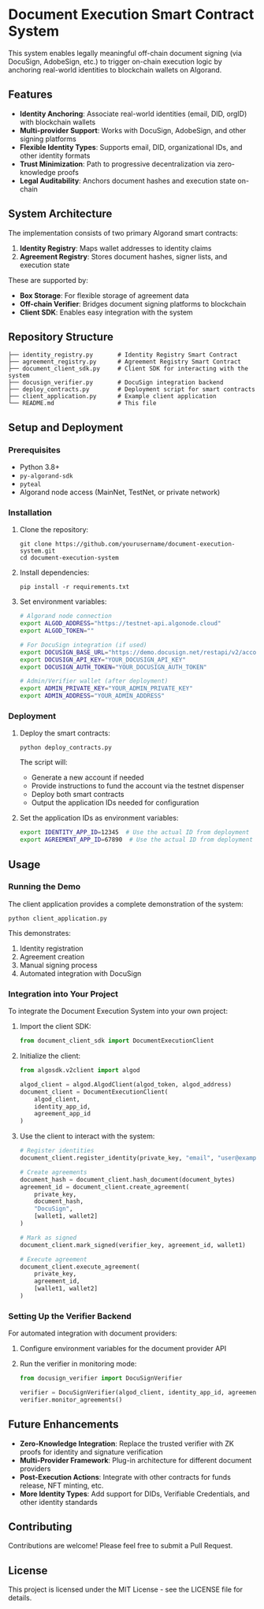 # Document Execution Smart Contract System

This system enables legally meaningful off-chain document signing (via DocuSign, AdobeSign, etc.) to trigger on-chain execution logic by anchoring real-world identities to blockchain wallets on Algorand.

## Features

- **Identity Anchoring**: Associate real-world identities (email, DID, orgID) with blockchain wallets
- **Multi-provider Support**: Works with DocuSign, AdobeSign, and other signing platforms
- **Flexible Identity Types**: Supports email, DID, organizational IDs, and other identity formats
- **Trust Minimization**: Path to progressive decentralization via zero-knowledge proofs
- **Legal Auditability**: Anchors document hashes and execution state on-chain

## System Architecture

The implementation consists of two primary Algorand smart contracts:

1. **Identity Registry**: Maps wallet addresses to identity claims
2. **Agreement Registry**: Stores document hashes, signer lists, and execution state

These are supported by:
- **Box Storage**: For flexible storage of agreement data
- **Off-chain Verifier**: Bridges document signing platforms to blockchain
- **Client SDK**: Enables easy integration with the system

## Repository Structure

```
├── identity_registry.py       # Identity Registry Smart Contract
├── agreement_registry.py      # Agreement Registry Smart Contract
├── document_client_sdk.py     # Client SDK for interacting with the system
├── docusign_verifier.py       # DocuSign integration backend
├── deploy_contracts.py        # Deployment script for smart contracts
├── client_application.py      # Example client application
└── README.md                  # This file
```

## Setup and Deployment

### Prerequisites

- Python 3.8+
- `py-algorand-sdk`
- `pyteal`
- Algorand node access (MainNet, TestNet, or private network)

### Installation

1. Clone the repository:
   ```
   git clone https://github.com/yourusername/document-execution-system.git
   cd document-execution-system
   ```

2. Install dependencies:
   ```
   pip install -r requirements.txt
   ```

3. Set environment variables:
   ```bash
   # Algorand node connection
   export ALGOD_ADDRESS="https://testnet-api.algonode.cloud"
   export ALGOD_TOKEN=""
   
   # For DocuSign integration (if used)
   export DOCUSIGN_BASE_URL="https://demo.docusign.net/restapi/v2/accounts/YOUR_ACCOUNT_ID"
   export DOCUSIGN_API_KEY="YOUR_DOCUSIGN_API_KEY"
   export DOCUSIGN_AUTH_TOKEN="YOUR_DOCUSIGN_AUTH_TOKEN"
   
   # Admin/Verifier wallet (after deployment)
   export ADMIN_PRIVATE_KEY="YOUR_ADMIN_PRIVATE_KEY"
   export ADMIN_ADDRESS="YOUR_ADMIN_ADDRESS"
   ```

### Deployment

1. Deploy the smart contracts:
   ```
   python deploy_contracts.py
   ```
   The script will:
   - Generate a new account if needed
   - Provide instructions to fund the account via the testnet dispenser
   - Deploy both smart contracts
   - Output the application IDs needed for configuration

2. Set the application IDs as environment variables:
   ```bash
   export IDENTITY_APP_ID=12345  # Use the actual ID from deployment
   export AGREEMENT_APP_ID=67890  # Use the actual ID from deployment
   ```

## Usage

### Running the Demo

The client application provides a complete demonstration of the system:

```
python client_application.py
```

This demonstrates:
1. Identity registration
2. Agreement creation
3. Manual signing process
4. Automated integration with DocuSign

### Integration into Your Project

To integrate the Document Execution System into your own project:

1. Import the client SDK:
   ```python
   from document_client_sdk import DocumentExecutionClient
   ```

2. Initialize the client:
   ```python
   from algosdk.v2client import algod
   
   algod_client = algod.AlgodClient(algod_token, algod_address)
   document_client = DocumentExecutionClient(
       algod_client, 
       identity_app_id, 
       agreement_app_id
   )
   ```

3. Use the client to interact with the system:
   ```python
   # Register identities
   document_client.register_identity(private_key, "email", "user@example.com")
   
   # Create agreements
   document_hash = document_client.hash_document(document_bytes)
   agreement_id = document_client.create_agreement(
       private_key, 
       document_hash, 
       "DocuSign", 
       [wallet1, wallet2]
   )
   
   # Mark as signed
   document_client.mark_signed(verifier_key, agreement_id, wallet1)
   
   # Execute agreement
   document_client.execute_agreement(
       private_key, 
       agreement_id, 
       [wallet1, wallet2]
   )
   ```

### Setting Up the Verifier Backend

For automated integration with document providers:

1. Configure environment variables for the document provider API

2. Run the verifier in monitoring mode:
   ```python
   from docusign_verifier import DocuSignVerifier
   
   verifier = DocuSignVerifier(algod_client, identity_app_id, agreement_app_id)
   verifier.monitor_agreements()
   ```

## Future Enhancements

- **Zero-Knowledge Integration**: Replace the trusted verifier with ZK proofs for identity and signature verification
- **Multi-Provider Framework**: Plug-in architecture for different document providers
- **Post-Execution Actions**: Integrate with other contracts for funds release, NFT minting, etc.
- **More Identity Types**: Add support for DIDs, Verifiable Credentials, and other identity standards

## Contributing

Contributions are welcome! Please feel free to submit a Pull Request.

## License

This project is licensed under the MIT License - see the LICENSE file for details.